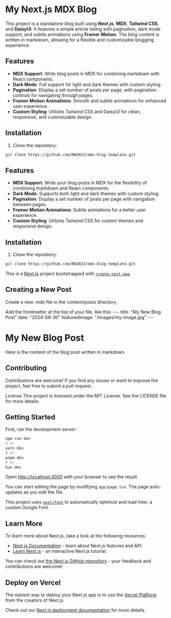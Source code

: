 # My Next.js MDX Blog

This project is a standalone blog built using **Next.js**, **MDX**, **Tailwind CSS**, and **DaisyUI**. It features a simple article listing with pagination, dark mode support, and subtle animations using **Framer Motion**. The blog content is written in markdown, allowing for a flexible and customizable blogging experience.

## Features

* **MDX Support**: Write blog posts in MDX for combining markdown with React components.
* **Dark Mode**: Full support for light and dark themes with custom styling.
* **Pagination**: Display a set number of posts per page, with pagination controls for navigating through pages.
* **Framer Motion Animations**: Smooth and subtle animations for enhanced user experience.
* **Custom Styling**: Utilizes Tailwind CSS and DaisyUI for clean, responsive, and customizable design.

## Installation

1. Clone the repository:

``` bash
git clone https://github.com/RW2023/mdx-blog-template.git
```

## Features

* **MDX Support**: Write your blog posts in MDX for the flexibility of combining markdown and React components.
* **Dark Mode**: Supports both light and dark themes with custom styling.
* **Pagination**: Display a set number of posts per page with navigation between pages.
* **Framer Motion Animations**: Subtle animations for a better user experience.
* **Custom Styling**: Utilizes Tailwind CSS for custom themes and responsive design.

## Installation

1. Clone the repository:

``` bash
git clone https://github.com/RW2023/mdx-blog-template.git
```

This is a [Next.js](https://nextjs.org/) project bootstrapped with [`create-next-app`](https://github.com/vercel/next.js/tree/canary/packages/create-next-app).

## Creating a New Post

Create a new .mdx file in the content/posts directory.

Add the frontmatter at the top of your file, like this:
\-\-\-
title: "My New Blog Post"
date: "2024-08-30"
featuredImage: "/images/my-image.jpg"
\-\-\-

# My New Blog Post

Here is the content of the blog post written in markdown.

## Contributing

Contributions are welcome! If you find any issues or want to improve the project, feel free to submit a pull request.

License
This project is licensed under the MIT License. See the LICENSE file for more details.

## Getting Started

First, run the development server:

``` bash
npm run dev
# or
yarn dev
# or
pnpm dev
# or
bun dev
```

Open [http://localhost:3000](http://localhost:3000) with your browser to see the result.

You can start editing the page by modifying `app/page.tsx`. The page auto-updates as you edit the file.

This project uses [`next/font`](https://nextjs.org/docs/basic-features/font-optimization) to automatically optimize and load Inter, a custom Google Font.

## Learn More

To learn more about Next.js, take a look at the following resources:

* [Next.js Documentation](https://nextjs.org/docs) \- learn about Next\.js features and API\.
* [Learn Next.js](https://nextjs.org/learn) \- an interactive Next\.js tutorial\.

You can check out [the Next.js GitHub repository](https://github.com/vercel/next.js/) \- your feedback and contributions are welcome\!

## Deploy on Vercel

The easiest way to deploy your Next.js app is to use the [Vercel Platform](https://vercel.com/new?utm_medium=default-template&filter=next.js&utm_source=create-next-app&utm_campaign=create-next-app-readme) from the creators of Next.js.

Check out our [Next.js deployment documentation](https://nextjs.org/docs/deployment) for more details.